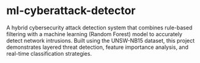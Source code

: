 # ml-cyberattack-detector
A hybrid cybersecurity attack detection system that combines rule-based filtering with a machine learning (Random Forest) model to accurately detect network intrusions. Built using the UNSW-NB15 dataset, this project demonstrates layered threat detection, feature importance analysis, and real-time classification strategies.
